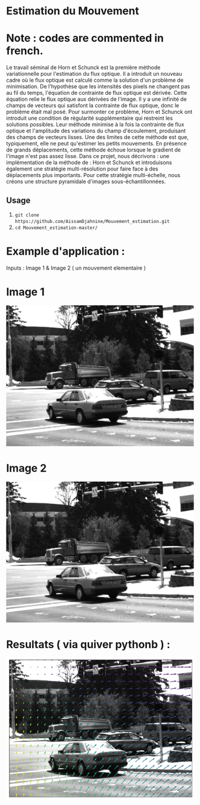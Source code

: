 # Estimation du Mouvement
# Note : codes are commented in french.
Le travail séminal de Horn et Schunck est la première méthode variationnelle pour
l'estimation du flux optique. Il a introduit un nouveau cadre où le flux optique est calculé
comme la solution d'un problème de minimisation. De l'hypothèse que les intensités des
pixels ne changent pas au fil du temps, l'équation de contrainte de flux optique est dérivée.
Cette équation relie le flux optique aux dérivées de l'image. Il y a une infinité de champs
de vecteurs qui satisfont la contrainte de flux optique, donc le problème était mal posé.
Pour surmonter ce problème, Horn et Schunck ont introduit une condition de régularité
supplémentaire qui restreint les solutions possibles. Leur méthode minimise à la fois la
contrainte de flux optique et l'amplitude des variations du champ d'écoulement, produisant
des champs de vecteurs lisses.
Une des limites de cette méthode est que, typiquement, elle ne peut qu'estimer les
petits mouvements. En présence de grands déplacements, cette méthode échoue lorsque le
gradient de l'image n'est pas assez lisse. Dans ce projet, nous décrivons : 
une implémentation de la méthode de : Horn et Schunck et introduisons également une stratégie multi-résolution pour faire face à des déplacements plus importants. Pour cette stratégie multi-échelle, nous créons une structure pyramidale d'images sous-échantillonnées.

## Usage 
1) ```git clone https://github.com/AissamDjahnine/Mouvement_estimation.git ```
2) ```cd Mouvement_estimation-master/```

# Example d'application :
Inputs : Image 1 & Image 2 ( un mouvement elementaire ) 
# Image 1
![alt text](https://github.com/AissamDjahnine/Mouvement_estimation/blob/master/image1.bmp)
# Image 2
![alt text](https://github.com/AissamDjahnine/Mouvement_estimation/blob/master/image2.bmp)
# Resultats ( via quiver pythonb ) : 
![alt text](https://github.com/AissamDjahnine/Mouvement_estimation/blob/master/resultats.png)




